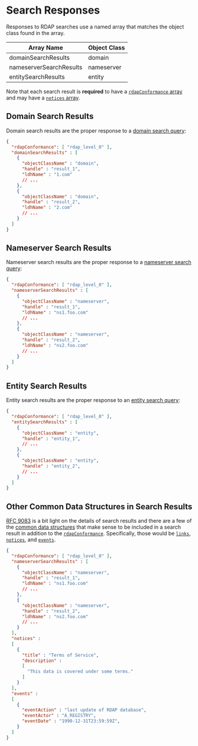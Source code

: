 # Search Responses

Responses to RDAP searches use a named array that matches the object class found
in the array.

| Array Name              | Object Class |
| ----------------------- | ------------ |
| domainSearchResults     | domain       |
| nameserverSearchResults | nameserver   |
| entitySearchResults     | entity       |

Note that each search result is **required** to have a [`rdapConformance` array](common_data_structures.md#rdapconformance)
and may have a [`notices` array](common_data_structures.md#notices-and-remarks).

## Domain Search Results

Domain search results are the proper response to a [domain search query](rdap_urls.md#domain-searches):

```json
{
  "rdapConformance": [ "rdap_level_0" ],
  "domainSearchResults" : [  
    {
      "objectClassName" : "domain",
      "handle" : "result_1",
      "ldhName" : "1.com"
      // ...
    },
    {
      "objectClassName" : "domain",
      "handle" : "result_2",
      "ldhName" : "2.com"
      // ...
    }
  ]
}
```

## Nameserver Search Results

Nameserver search results are the proper response to a [nameserver search query](rdap_urls.md#nameserver-searches):

```json
{
  "rdapConformance": [ "rdap_level_0" ],
  "nameserverSearchResults" : [  
    {
      "objectClassName" : "nameserver",
      "handle" : "result_1",
      "ldhName" : "ns1.foo.com"
      // ...
    },
    {
      "objectClassName" : "nameserver",
      "handle" : "result_2",
      "ldhName" : "ns2.foo.com"
      // ...
    }
  ]
}
```

## Entity Search Results

Entity search results are the proper response to an [entity search query](rdap_urls.md#entity-searches):

```json
{
  "rdapConformance": [ "rdap_level_0" ],
  "entitySearchResults" : [  
    {
      "objectClassName" : "entity",
      "handle" : "entity_1",
      // ...
    },
    {
      "objectClassName" : "entity",
      "handle" : "entity_2",
      // ...
    }
  ]
}
```

## Other Common Data Structures in Search Results

[RFC 9083](https://datatracker.ietf.org/doc/html/rfc9083#name-responding-to-searches) is a bit light on the
details of search results and there are a few of the [common data structures](common_data_structures.md)
that make sense to be included in a search result in addition to the [`rdapConformance`](common_data_structures.md#rdapconformance).
Specifically, those would be [`links`](common_data_structures.md#links), [`notices`](common_data_structures.md#notices-and-remarks),
and [`events`](common_data_structures.md#events).

```json
{
  "rdapConformance": [ "rdap_level_0" ],
  "nameserverSearchResults" : [  
    {
      "objectClassName" : "nameserver",
      "handle" : "result_1",
      "ldhName" : "ns1.foo.com"
      // ...
    },
    {
      "objectClassName" : "nameserver",
      "handle" : "result_2",
      "ldhName" : "ns2.foo.com"
      // ...
    }
  ],
  "notices" : 
  [
    {
      "title" : "Terms of Service",
      "description" :
      [
        "This data is covered under some terms."
      ]
    }
  ],
  "events" :
  [
    {
      "eventAction" : "last update of RDAP database", 
      "eventActor" : "A_REGISTRY",
      "eventDate" : "1990-12-31T23:59:59Z",
    }
  ]
}
```
